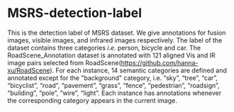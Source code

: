 # MSRS-detection-label
This is the detection label of MSRS dataset.
We give annotations for fusion images, visible images, and infrared images respectively. The label of the dataset contains three categories $i.e.$ person, bicycle and car.
The RoadScene_Annotation dataset is annotated with 121 aligned Vis and IR image pairs selected from RoadScene(https://github.com/hanna-xu/RoadScene). For each instance, 14 semantic categories are defined and annotated except for the "background" category, i.e. “sky”, “tree”, “car”, “bicyclist”, “road”, “pavement”, “grass”, “fence”, “pedestrian”, “roadsign”, “building”, “pole”, “wire”, “light”. Each instance has annotations whenever the corresponding category appears in the current image.
